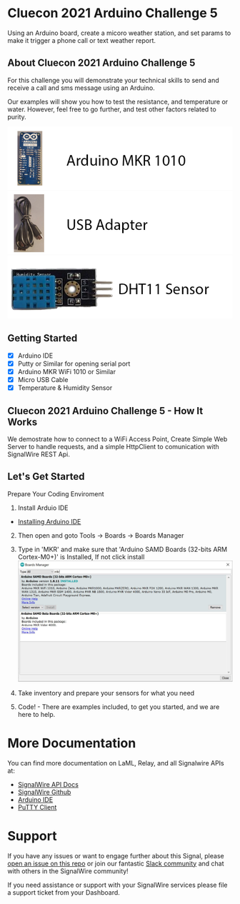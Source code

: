 # Cluecon 2021 Arduino Challenge 5
Using an Arduino board, create a micoro weather station, and set params to make it trigger a phone call or text weather report.


## About Cluecon 2021 Arduino Challenge 5
For this challenge you will demonstrate your technical skills to send and receive a call and sms message using an Arduino.

Our examples will show you how to test the resistance, and temperature or water. However, feel free to go further, and test other factors related to purity.

![Screenshot](mkr-wifi-1010-2.jpg)
![Screenshot](micro-usb.jpg)
![Screenshot](dht-11.png)

## Getting Started
- [x] Arduino IDE
- [x] Putty or Similar for opening serial port
- [x] Arduino MKR WiFi 1010 or Similar
- [x] Micro USB Cable
- [x] Temperature & Humidity Sensor

## Cluecon 2021 Arduino Challenge 5 - How It Works
We demostrate how to connect to a WiFi Access Point, Create Simple Web Server to handle requests, and a simple HttpClient to comunication with SignalWire REST Api.

## Let's Get Started 
Prepare Your Coding Enviroment
1. Install Arduio IDE 
- [Installing Arduino IDE](https://www.arduino.cc/en/guide/windows)
2. Then open and goto Tools -> Boards -> Boards Manager
3. Type in 'MKR' and make sure that 'Arduino SAMD Boards (32-bits ARM Cortex-M0+)' is Installed, If not click install
![Screenshot](arduino-ide-mkr-board-install.jpg)

4. Take inventory and prepare your sensors for what you need
5. Code! - There are examples included, to get you started, and we are here to help.

# More Documentation
You can find more documentation on LaML, Relay, and all Signalwire APIs at:
- [SignalWire API Docs](https://docs.signalwire.com)
- [SignalWire Github](https://gituhb.com/signalwire)
- [Arduino IDE](https://www.arduino.cc/en/guide/windows)
- [PuTTY Client](https://www.chiark.greenend.org.uk/~sgtatham/putty/latest.html)

# Support
If you have any issues or want to engage further about this Signal, please [open an issue on this repo](../../issues) or join our fantastic [Slack community](https://signalwire.community) and chat with others in the SignalWire community!

If you need assistance or support with your SignalWire services please file a support ticket from your Dashboard. 

